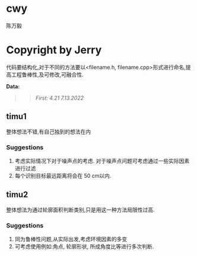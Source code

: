 # cwy
陈万毅




# Copyright by Jerry
代码要结构化,对于不同的方法要以<filename.h, filename.cpp>形式进行命名,提高工程鲁棒性,及可修改,可融合性.

**Data:**
>>*First: 4.21 7.13.2022*

## timu1
整体想法不错,有自己独到的想法在内
### Suggestions
1. 考虑实际情况下对于噪声点的考虑. 对于噪声点问题可考虑通过一些实际因素进行过滤
2. 每个识别目标最远距离将会在 50 cm以内.

## timu2
整体想法为通过轮廓面积判断类别,只是用这一种方法局限性过高.
### Suggestions
1. 同为鲁棒性问题,从实际出发,考虑环境因素的多变
2. 可考虑使用例如:角点, 轮廓形状, 所成角度比等进行多次判断.


